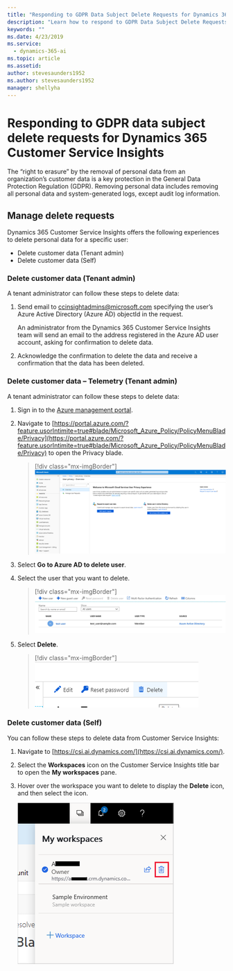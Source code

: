 ```yaml
---
title: "Responding to GDPR Data Subject Delete Requests for Dynamics 365 Customer Service Insights"
description: "Learn how to respond​ to GDPR Data Subject Delete Requests for Dynamics 365 Customer Service Insights."
keywords: ""
ms.date: 4/23/2019
ms.service:
  - dynamics-365-ai
ms.topic: article
ms.assetid: 
author: stevesaunders1952
ms.author: stevesaunders1952
manager: shellyha
---
```


# Responding to GDPR data subject delete requests for Dynamics 365 Customer Service Insights

The “right to erasure” by the removal of personal data from an organization’s customer data is a key protection in the General Data Protection Regulation (GDPR). Removing personal data includes removing all personal data and system-generated logs, except audit log information.

## Manage delete requests

Dynamics 365 Customer Service Insights offers the following experiences to delete personal data for a specific user:

* Delete customer data (Tenant admin)
* Delete customer data (Self)

### Delete customer data (Tenant admin)

A tenant administrator can follow these steps to delete data:

1. Send email to ccinsightadmins@microsoft.com specifying the user’s Azure Active Directory (Azure AD) objectId in the request.

    An administrator from the Dynamics 365 Customer Service Insights team will send an email to the address registered in the Azure AD user account, asking for confirmation to delete data.
2. Acknowledge the confirmation to delete the data and receive a confirmation that the data has been deleted.

### Delete customer data – Telemetry (Tenant admin)

A tenant administrator can follow these steps to delete data:

1. Sign in to the [Azure management portal](https://ms.portal.azure.com).

2. Navigate to [https://portal.azure.com/?feature.usorIntimite=true#blade/Microsoft_Azure_Policy/PolicyMenuBlade/Privacy](https://portal.azure.com/?feature.usorIntimite=true#blade/Microsoft_Azure_Policy/PolicyMenuBlade/Privacy) to open the Privacy blade.

    > [!div class="mx-imgBorder"]
    > ![Privacy blade](media/gdpr-export-1.png)

3. Select **Go to Azure AD to delete user**.

4. Select the user that you want to delete. 

    > [!div class="mx-imgBorder"]
    > ![User list](media/gdpr-delete1.png)

5. Select **Delete**.

    > [!div class="mx-imgBorder"]
    > ![Delete control](media/gdpr-delete2.png)

### Delete customer data (Self)

You can follow these steps to delete data from Customer Service Insights:

1. Navigate to [https://csi.ai.dynamics.com/](https://csi.ai.dynamics.com/).

2. Select the **Workspaces** icon on the Customer Service Insights title bar to open the **My workspaces** pane.

3. Hover over the workspace you want to delete to display the **Delete** icon, and then select the icon.

   ![Delete workspace](media/delete-workspace.png)
